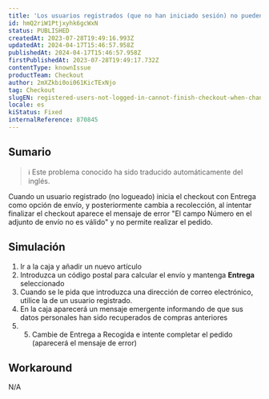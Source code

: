 ```yaml
---
title: 'Los usuarios registrados (que no han iniciado sesión) no pueden finalizar el proceso de pago cuando cambian de entrega a recogida en la página de pago.'
id: hmQ2riW1Ptjxyhk6gcWxN
status: PUBLISHED
createdAt: 2023-07-28T19:49:16.993Z
updatedAt: 2024-04-17T15:46:57.958Z
publishedAt: 2024-04-17T15:46:57.958Z
firstPublishedAt: 2023-07-28T19:49:17.732Z
contentType: knownIssue
productTeam: Checkout
author: 2mXZkbi0oi061KicTExNjo
tag: Checkout
slugEN: registered-users-not-logged-in-cannot-finish-checkout-when-changing-from-delivery-to-pickup-on-the-checkout-page
locale: es
kiStatus: Fixed
internalReference: 870845
---
```


## Sumario

>ℹ️ Este problema conocido ha sido traducido automáticamente del inglés.


Cuando un usuario registrado (no logueado) inicia el checkout con Entrega como opción de envío, y posteriormente cambia a recolección, al intentar finalizar el checkout aparece el mensaje de error "El campo Número en el adjunto de envío no es válido" y no permite realizar el pedido.


##

## Simulación



1. Ir a la caja y añadir un nuevo artículo
2. Introduzca un código postal para calcular el envío y mantenga **Entrega** seleccionado
3. Cuando se le pida que introduzca una dirección de correo electrónico, utilice la de un usuario registrado.
4. En la caja aparecerá un mensaje emergente informando de que sus datos personales han sido recuperados de compras anteriores
5. 5. Cambie de Entrega a Recogida e intente completar el pedido (aparecerá el mensaje de error)



## Workaround


N/A




